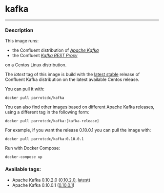 # **kafka**
___

### Description


This image runs:

 * the Confluent distribution of [*Apache Kafka*](https://github.com/confluentinc/kafka.git)
 * the Confluent [*Kafka REST Proxy*](https://github.com/confluentinc/kafka-rest.git)
 
on a Centos Linux distribution.

The *latest* tag of this image is build with the [latest stable](https://github.com/confluentinc/kafka/releases/tag/v3.2.2) release of Confluent Kafka distribution on the latest available Centos release.

You can pull it with:

    docker pull parrotcdc/kafka


You can also find other images based on different Apache Kafka releases, using a different tag in the following form:

    docker pull parrotcdc/kafka:[kafka-release]


For example, if you want the release 0.10.0.1 you can pull the image with:

    docker pull parrotcdc/kafka:0.10.0.1

Run with Docker Compose:

    docker-compose up

### Available tags:

- Apache Kafka 0.10.2.0 ([0.10.2.0](https://github.com/parrotcdc/docker-kafka/blob/0.10.2.0/Dockerfile), [latest](https://github.com/parrotcdc/docker-kafka/blob/latest/Dockerfile))
- Apache Kafka 0.10.0.1 ([0.10.0.1](https://github.com/parrotcdc/docker-kafka/blob/0.10.0.1/Dockerfile))
